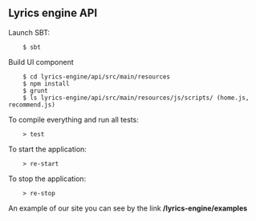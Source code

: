 ## Lyrics engine API

Launch SBT:

        $ sbt
        
Build UI component
      
        $ cd lyrics-engine/api/src/main/resources
        $ npm install
        $ grunt
        $ ls lyrics-engine/api/src/main/resources/js/scripts/ (home.js, recommend.js)
        

To compile everything and run all tests:

        > test

To start the application:

        > re-start

To stop the application:

        > re-stop
        
        
An example of our site you can see by the link **/lyrics-engine/examples**